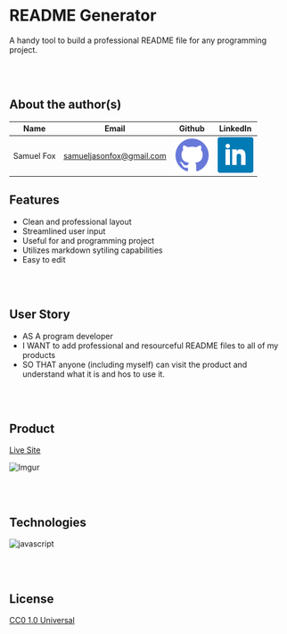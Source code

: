 # README Generator
A handy tool to build a professional README file for any programming project.

<br>
<br>

## About the author(s)

| Name | Email  | Github  | LinkedIn |
| :--: | :----: | :-----: | :------: |
| Samuel Fox | samueljasonfox@gmail.com | [![Github](./Assets/images/github.png)](https://github.com/samuelfox1) | [![LinkedIn](./Assets/images/linkedin.png)](https://www.linkedin.com/in/samuel-fox-tacoma/) |

## Features

* Clean and professional layout
* Streamlined user input
* Useful for and programming project
* Utilizes markdown sytiling capabilities
* Easy to edit

<br>
<br>

## User Story

* AS A program developer
* I WANT to add professional and resourceful README files to all of my products
* SO THAT anyone (including myself) can visit the product and understand what it is and hos to use it.

<br>
<br>

## Product

[Live Site](https://github.com/samuelfox1/ReadME-Generator) 

![Imgur](https://i.imgur.com/v0srAEC.gif)

<br>
<br>

## Technologies

![javascript](https://img.shields.io/badge/-javascript-yellow?logo=javascript)

<br>
<br>

## License

[CC0 1.0 Universal](https://creativecommons.org/publicdomain/zero/1.0/)

